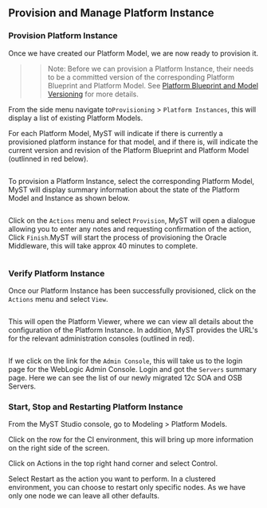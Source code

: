 ## Provision and Manage Platform Instance

### Provision Platform Instance
Once we have created our Platform Model, we are now ready to provision it. 

>> Note: Before we can provision a Platform Instance, their needs to be a committed version of the corresponding Platform Blueprint and Platform Model. See [Platform Blueprint and Model Versioning]() for more details.

From the side menu navigate to`Provisioning` > `Platform Instances`, this will display a list of existing Platform Models. 

For each Platform Model, MyST will indicate if there is currently a provisioned platform instance for that model, and if there is, will indicate the current version and revision of the Platform Blueprint and Platform Model (outlinned in red below).

![]()

To provision a Platform Instance, select the corresponding Platform Model, MyST will display summary information about the state of the Platform Model and Instance as shown below.

![]()

Click on the `Actions` menu and select `Provision`, MyST will open a dialogue allowing you to enter any notes and requesting confirmation of the action, Click `Finish`.MyST will start the process of provisioning the Oracle Middleware, this will take approx 40 minutes to complete.

![]()


### Verify Platform Instance
Once our Platform Instance has been successfully provisioned, click on the `Actions` menu and select `View`.

![]()

This will open the Platform Viewer, where we can view all details about the configuration of the Platform Instance. In addition, MyST provides the URL's for the relevant administration consoles (outlined in red).

![]()

If we click on the link for the `Admin Console`, this will take us to the login page for the WebLogic Admin Console. Login and got the `Servers` summary page. Here we can see the list of our newly migrated 12c SOA and OSB Servers.

### Start, Stop and Restarting Platform Instance
From the MyST Studio console, go to Modeling > Platform Models.


Click on the row for the CI environment, this will bring up more information on the right side of the screen. 

Click on Actions in the top right hand corner and select Control.

Select Restart as the action you want to perform. In a clustered environment, you can choose to restart only specific nodes. As we have only one node we can leave all other defaults.